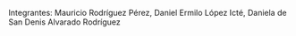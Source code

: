 Integrantes:
Mauricio Rodríguez Pérez,
Daniel Ermilo López Icté,
Daniela de San Denis Alvarado Rodríguez
